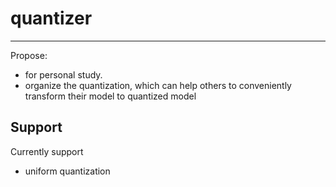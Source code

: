# quantizer

----
Propose:
* for personal study.  
* organize the quantization, which can help others to conveniently transform their model to quantized model  

## Support 

Currently support 
* uniform quantization
